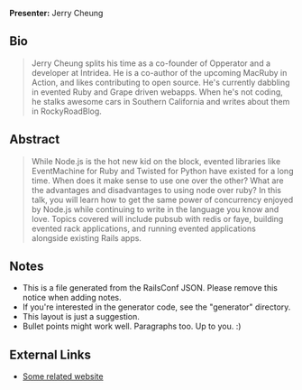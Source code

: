 **Presenter:** Jerry Cheung

## Bio

> Jerry Cheung splits his time as a co-founder of Opperator and a developer at Intridea. He is a co-author of the upcoming MacRuby in Action, and likes contributing to open source. He's currently dabbling in evented Ruby and Grape driven webapps. When he's not coding, he stalks awesome cars in Southern California and writes about them in RockyRoadBlog.

## Abstract

> While Node.js is the hot new kid on the block, evented libraries like EventMachine for Ruby and Twisted for Python have existed for a long time. When does it make sense to use one over the other? What are the advantages and disadvantages to using node over ruby? In this talk, you will learn how to get the same power of concurrency enjoyed by Node.js while continuing to write in the language you know and love. Topics covered will include pubsub with redis or faye, building evented rack applications, and running evented applications alongside existing Rails apps.

## Notes

* This is a file generated from the RailsConf JSON.  Please remove this notice when adding notes.
* If you're interested in the generator code, see the "generator" directory.
* This layout is just a suggestion.
* Bullet points might work well.  Paragraphs too.  Up to you.  :)

## External Links

* [Some related website](http://www.example.com/)
